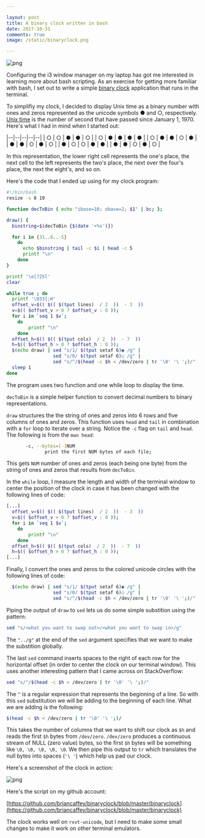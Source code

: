 ```yaml
---

layout: post
title: A binary clock written in bash
date: 2017-10-31
comments: true
image: /static/binaryclock.png

---
```


![png](/static/binaryclock.png)

Configuring the i3 window manager on my laptop has got me interested in learning more about bash scripting. As an exercise for getting more familiar with bash, I set out to write a simple [binary clock](https://en.wikipedia.org/wiki/Binary_clock) application that runs in the terminal. 

To simplifiy my clock, I decided to display Unix time as a binary number with ones and zeros represented as the unicode symbols ● and ○, respectively. [Unix time](https://en.wikipedia.org/wiki/Unix_time) is the number of second that have passed since January 1, 1970. Here's what I had in mind when I started out: 

|--|--|--|--|--|
|  ○  |  ○  |  ●  |  ●  |  ○  | 
|  ○  |  ●  |  ●  |  ●  |  ●  | 
|  ○  |  ●  |  ●  |  ○  |  ●  | 
|  ●  |  ●  |  ○  |  ●  |  ○  |
|  ●  |  ○  |  ○  |  ●  |  ●  |
|  ●  |  ●  |  ○  |  ●  |  ○  |

In this representation, the lower right cell represents the one's place, the next cell to the left represents the two's place, the next over the four's place, the next the eight's, and so on. 

Here's the code that I ended up using for my clock program: 

```bash
#!/bin/bash
resize -s 8 19

function decToBin { echo "ibase=10; obase=2; $1" | bc; };

draw() {
  binstring=$(decToBin {$(date '+%s')})

  for i in {31..6..-5}
    do
      echo $binstring | tail -c $i | head -c 5
      printf "\n"
    done
}

printf '\e[?25l'
clear 

while true ; do
  printf '\033[;H' 
  offset_v=$(( $(( $(tput lines)  / 2  ))  - 3  ))
  v=$(( $offset_v > 0 ? $offset_v : 0 )); 
  for i in `seq 1 $v`;
    do
        printf "\n"
    done
  offset_h=$(( $(( $(tput cols)  / 2  ))  - 7  ))
  h=$(( $offset_h > 0 ? $offset_h : 0 )); 
  $(echo draw) | sed "s/1/ $(tput setaf 6)● /g" | 
                 sed "s/0/ $(tput setaf 6)○ /g" |
                 sed "s/^/$(head -c $h < /dev/zero | tr '\0' '\ ';)/"
  sleep 1
done
```

The program uses two function and one while loop to display the time. 

`decToBin` is a simple helper function to convert decimal numbers to binary representations. 

`draw` structures the the string of ones and zeros into 6 rows and five columns of ones and zeros. This function uses `head` and `tail` in combination with a `for` loop to iterate over a string. Notice the `-c` flag on `tail` and `head`. The following is from the `man head`:

```bash
       -c, --bytes=[-]NUM
              print the first NUM bytes of each file;
```

This gets `NUM` number of ones and zeros (each being one byte) from the string of ones and zeros that results from `decToBin`. 

In the `while` loop, I measure the length and width of the terminal window to center the position of the clock in case it has been changed with the following lines of code: 

```bash
[...]
  offset_v=$(( $(( $(tput lines)  / 2  ))  - 3  ))
  v=$(( $offset_v > 0 ? $offset_v : 0 )); 
  for i in `seq 1 $v`;
    do
        printf "\n"
    done
  offset_h=$(( $(( $(tput cols)  / 2  ))  - 7  ))
  h=$(( $offset_h > 0 ? $offset_h : 0 )); 
[...]
```

Finally, I convert the ones and zeros to the colored unicode circles with the following lines of code: 

```bash
  $(echo draw) | sed "s/1/ $(tput setaf 6)● /g" | 
                 sed "s/0/ $(tput setaf 6)○ /g" |
                 sed "s/^/$(head -c $h < /dev/zero | tr '\0' '\ ';)/"
```

Piping the output of `draw` to `sed` lets us do some simple substition using the pattern: 

```bash
sed "s/<what you want to swap out>/<what you want to swap in>/g" 
```

The `"../g"` at the end of the `sed` argument specifies that we want to make the substition globally. 

The last `sed` command inserts spaces to the right of each row for the horizontal offset (in order to center the clock on our terminal window). This uses another interesting pattern that I came across on StackOverflow: 

```bash
sed "s/^/$(head -c $h < /dev/zero | tr '\0' '\ ';)/"
```

The `^` is a regular expression that represents the beginning of a line. So with this `sed` substitution we will be adding to the beginning of each line. What we are adding is the following: 

```bash
$(head -c $h < /dev/zero | tr '\0' '\ ';)/
```

This takes the number of columns that we want to shift our clock as `$h` and reads the first `$h` bytes from `/dev/zero`. `/dev/zero` produces a continuous stream of NULL (zero value) bytes, so the first `$h` bytes will be something like `\0, \0, \0, \0, \0`. We then pipe this output to `tr` which translates the null bytes into spaces (`'\ '`) which help us pad our clock. 

Here's a screenshot of the clock in action: 

![png](/static/binaryclock.png)

Here's the script on my github account: 

[https://github.com/briancaffey/binaryclock/blob/master/binaryclock](https://github.com/briancaffey/binaryclock/blob/master/binaryclock)

The clock works well on `rxvt-unicode`, but I need to make some small changes to make it work on other terminal emulators. 
